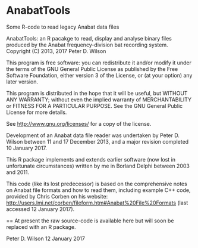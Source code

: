 # AnabatTools
Some R-code to read legacy Anabat data files

AnabatTools: an R pacakge to read, display and analyse binary files produced by
the Anabat frequency-division bat recording system.
   Copyright (C) 2013, 2017  Peter D. Wilson

This program is free software: you can redistribute it and/or modify
it under the terms of the GNU General Public License as published by
the Free Software Foundation, either version 3 of the License, or
(at your option) any later version.
 
This program is distributed in the hope that it will be useful,
but WITHOUT ANY WARRANTY; without even the implied warranty of
MERCHANTABILITY or FITNESS FOR A PARTICULAR PURPOSE.  See the
GNU General Public License for more details.
 
See http://www.gnu.org/licenses/ for a copy of the license.
 
Development of an Anabat data file reader was undertaken by
Peter D. Wilson between 11 and 17 December 2013, and a major revision completed
10 January 2017.

This R package implements and extends earlier software (now lost in unfortunate
circumstances) written by me in Borland Delphi between 2003 and 2011.

This code (like its lost predecessor) is based on the comprehensive notes on
Anabat file formats and how to read them, including example C++ code, provided
by Chris Corben on his website:
     http://users.lmi.net/corben/fileform.htm#Anabat%20File%20Formats
(last accessed 12 January 2017).

==
At present the raw source-code is available here but will soon be replaced with an R package.

Peter D. Wilson
12 January 2017
